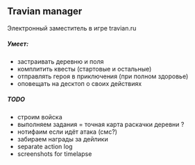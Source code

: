Travian manager
---

Электронный заместитель в игре travian.ru

##### Умеет:
- застраивать деревню и поля
- комплитить квесты (стартовые и остальные)
- отправлять героя в приключения (при полном здоровье)
- оповещать на десктоп о своих действиях

##### TODO
- строим войска
- выполняем задания = точная карта раскачки деревни ?
- нотифаим если идёт атака (смс?)
- забираем награды за дейлики
- separate action log
- screenshots for timelapse
